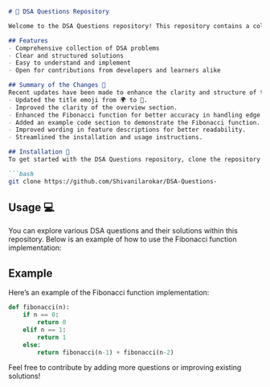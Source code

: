 ```markdown
# 🚀 DSA Questions Repository

Welcome to the DSA Questions repository! This repository contains a collection of Data Structures and Algorithms (DSA) problems with clear and structured solutions.

## Features
- Comprehensive collection of DSA problems
- Clear and structured solutions
- Easy to understand and implement
- Open for contributions from developers and learners alike

## Summary of the Changes 🤍
Recent updates have been made to enhance the clarity and structure of the README, along with code improvements. Notable changes include:
- Updated the title emoji from 🌍 to 🚀.
- Improved the clarity of the overview section.
- Enhanced the Fibonacci function for better accuracy in handling edge cases.
- Added an example code section to demonstrate the Fibonacci function.
- Improved wording in feature descriptions for better readability.
- Streamlined the installation and usage instructions.

## Installation 🔧
To get started with the DSA Questions repository, clone the repository to your local machine:

```bash
git clone https://github.com/Shivanilarokar/DSA-Questions-
```

## Usage 💻
You can explore various DSA questions and their solutions within this repository. Below is an example of how to use the Fibonacci function implementation:

## Example
Here’s an example of the Fibonacci function implementation:

```python
def fibonacci(n):
    if n == 0:
        return 0
    elif n == 1:
        return 1
    else:
        return fibonacci(n-1) + fibonacci(n-2)
```

Feel free to contribute by adding more questions or improving existing solutions!
```